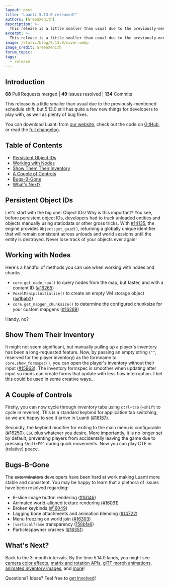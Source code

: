 ```yaml
---
layout: post
title: "Luanti 5.13.0 released!"
authors: [GreenXenith]
description: >-
  This release is a little smaller than usual due to the previously-mentioned schedule shift, but 5.13.0 still has quite a few new things for developers to play with, as well as plenty of bug fixes.
excerpt: >-
  This release is a little smaller than usual due to the previously-mentioned schedule shift, but 5.13.0 still has quite a few new things for developers to play with, as well as plenty of bug fixes.
image: /static/blog/5.13.0/cover.webp
image_credit: GreenXenith
forum_topic: 
tags:
  - release
---
```


<h2 class="sr-only">Introduction</h2>

**68** Pull Requests merged | **49** Issues resolved | **134** Commits

This release is a little smaller than usual due to the previously-mentioned schedule shift, but 5.13.0 still has quite a few new things for developers to play with, as well as plenty of bug fixes.

You can download Luanti from [our website](https://www.luanti.org/downloads/), check out the code on [GitHub](https://github.com/luanti-org/luanti/), or read the [full changelog](https://docs.luanti.org/about/changelog/#5120--5130).

## Table of Contents

- [Persistent Object IDs](#persistent-object-ids)
- [Working with Nodes](#working-with-nodes)
- [Show Them Their Inventory](#show-them-their-inventory)
- [A Couple of Controls](#a-couple-of-controls)
- [Bugs-B-Gone](#bugs-b-gone)
- [What's Next?](#whats-next)

## Persistent Object IDs

Let's start with the big one: Object IDs! Why is this important? You see, before persistent object IDs, developers had to track unloaded entities and objects manually using staticdata or other gross tricks. With [#14135](https://github.com/luanti-org/luanti/pull/14135), the engine provides `Object:get_guid()`, returning a globally unique identifier that will remain consistent across unloads and world sessions until the entity is destroyed. Never lose track of your objects ever again!

## Working with Nodes

Here's a handful of methods you can use when working with nodes and chunks.

* `core.get_node_raw()` to query nodes from the map, but faster, and with a content ID ([#16265](https://github.com/luanti-org/luanti/pull/16265))
* `VoxelManip:initialize()` to create an empty VM storage object ([aa1bab2](https://github.com/luanti-org/luanti/commit/aa1bab21564cdac01ed2eaed6c2284fc1497626a))
* `core.get_mapgen_chunksize()` to determine the configured chunksize for your custom mapgens ([#16289](https://github.com/luanti-org/luanti/pull/16289))

Handy, no?

## Show Them Their Inventory

It might not seem significant, but manually pulling up a player's inventory has been a long-requested feature. Now, by passing an empty string (`""`, reserved for the player inventory) as the formname to `core.show_formspec()`, you can open the player's inventory without their input ([#15963](https://github.com/luanti-org/luanti/pull/15963)). The inventory formspec is smoother when updating after input so mods can create forms that update with less flow interruption. I bet this could be used in some creative ways...

## A Couple of Controls

Firstly, you can now cycle through inventory tabs using `ctrl+tab` (`+shift` to cycle in reverse). This is a standard keybind for application tab switching, so we are happy to see it arrive in Luanti ([#16167](https://github.com/luanti-org/luanti/pull/16167)).

Secondly, the keybind modifier for exiting to the main menu is configurable ([#16250](https://github.com/luanti-org/luanti/pull/16250)). `ESC` plus whatever you desire. More importantly, it is no longer set by default, preventing players from accidentally leaving the game due to pressing `Shift+ESC` during quick movements. Now you can play CTF in (relative) peace.

## Bugs-B-Gone

The ~~exterminators~~ developers have been hard at work making Luanti more stable and consistent. You may be happy to learn that a plethora of issues have been resolved regarding:

* 9-slice image button rendering ([#16146](https://github.com/luanti-org/luanti/pull/16146))
* Animated world-aligned texture rendering ([#16091](https://github.com/luanti-org/luanti/pull/16091))
* Broken keybinds ([#16049](https://github.com/luanti-org/luanti/pull/16049))
* Lagging bone attachments and animation blending ([#14722](https://github.com/luanti-org/luanti/pull/15722))
* Menu freezing on world join ([#16303](https://github.com/luanti-org/luanti/pull/16303))
* `[verticalframe` transparency ([158bfa6](https://github.com/luanti-org/luanti/commit/158bfa6442b00b791161291aa8d36c6a6746d4a6))
* Particlespawner crashes ([#16351](https://github.com/luanti-org/luanti/pull/16351))

## What's Next?

Back to the 3-month intervals. By the time 5.14.0 lands, you might see [camera color effects](https://github.com/luanti-org/luanti/pull/16260), [matrix and rotation APIs](https://github.com/luanti-org/luanti/pull/16212), [glTF morph animations](https://github.com/luanti-org/luanti/pull/16096), [animated inventory images](https://github.com/luanti-org/luanti/pull/15979), and [more](https://github.com/luanti-org/luanti/milestone/30)!

Questions? Ideas? Feel free to [get involved](https://www.luanti.org/get-involved/)!
